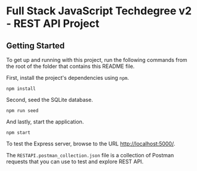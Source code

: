 
# Full Stack JavaScript Techdegree v2 - REST API Project

## Getting Started

To get up and running with this project, run the following commands from the root of the folder that contains this README file.

First, install the project's dependencies using `npm`.

```
npm install

```

Second, seed the SQLite database.

```
npm run seed
```

And lastly, start the application.

```
npm start
```

To test the Express server, browse to the URL [http://localhost:5000/](http://localhost:5000/).

 The `RESTAPI.postman_collection.json` file is a collection of Postman requests that you can use to test and explore REST API.